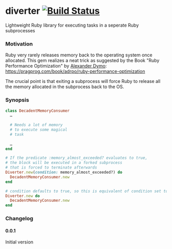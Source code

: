 # diverter [![Build Status](https://travis-ci.com/Absolventa/diverter.svg?token=Hov8AY6qnsiwKr3rBXCG&branch=master)](https://travis-ci.com/Absolventa/diverter)

Lightweight Ruby library for executing tasks in a seperate Ruby subprocesses

### Motivation

Ruby very rarely releases memory back to the operating system once allocated.
This gem realizes a neat trick as suggested by the Book "Ruby Performance Optimization" 
by [Alexander Dymo](https://github.com/adymo): https://pragprog.com/book/adrpo/ruby-performance-optimization

The crucial point is that exiting a subprocess will force Ruby to release
all the memory allocated in the subprocess back to the OS.

### Synopsis

```Ruby
class DecadentMemoryConsumer
  …
  
  # Needs a lot of memory 
  # to execute some magical
  # task
 
  …
end

# If the predicate :memory_almost_exceeded? evaluates to true, 
# the block will be executed in a forked subprocess
# that is forced to terminate afterwards
Diverter.new(condition: memory_almost_exceeded?) do
  DecadentMemoryConsumer.new
end

# condition defaults to true, so this is equivalent of condition set to true
Diverter.new do
  DecadentMemoryConsumer.new
end
```

### Changelog

#### 0.0.1

Initial version
